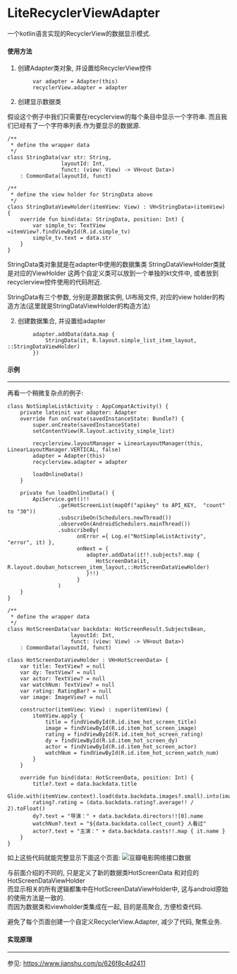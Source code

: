 # LiteRecyclerViewAdapter
一个kotlin语言实现的RecyclerView的数据显示模式.

#### 使用方法
1. 创建Adapter类对象, 并设置给RecyclerView控件
```
        var adapter = Adapter(this)
        recyclerView.adapter = adapter
```

2. 创建显示数据类

假设这个例子中我们只需要在recyclerview的每个条目中显示一个字符串. 
而且我们已经有了一个字符串列表.作为要显示的数据源.
```
/**
 * define the wrapper data
 */
class StringData(var str: String,
                 layoutId: Int,
                 funct: (view: View) -> VH<out Data>)
    : CommonData(layoutId, funct)

/**
 * define the view holder for StringData above
 */
class StringDataViewHolder(itemView: View) : VH<StringData>(itemView) {
    override fun bind(data: StringData, position: Int) {
        var simple_tv: TextView =itemView?.findViewById(R.id.simple_tv)
        simple_tv.text = data.str
    }
}
```
StringData类对象就是在adapter中使用的数据集类
StringDataViewHolder类就是对应的ViewHolder
这两个自定义类可以放到一个单独的kt文件中, 或者放到recyclerview控件使用的代码附近. 

StringData有三个参数, 分别是源数据实例, UI布局文件, 对应的view holder的构造方法(这里就是StringDataViewHolder的构造方法)


2. 创建数据集合, 并设置给adapter
```
        adapter.addData(data.map {
            StringData(it, R.layout.simple_list_item_layout, ::StringDataViewHolder)
        })
```

#### 示例
-------------------------------------
再看一个稍微复杂点的例子:
```
class NotSimpleListActivity : AppCompatActivity() {
    private lateinit var adapter: Adapter
    override fun onCreate(savedInstanceState: Bundle?) {
        super.onCreate(savedInstanceState)
        setContentView(R.layout.activity_simple_list)

        recyclerview.layoutManager = LinearLayoutManager(this, LinearLayoutManager.VERTICAL, false)
        adapter = Adapter(this)
        recyclerview.adapter = adapter

        loadOnlineData()
    }

    private fun loadOnlineData() {
        ApiService.get()!!
                .getHotScreenList(mapOf("apikey" to API_KEY,  "count" to "30"))
                .subscribeOn(Schedulers.newThread())
                .observeOn(AndroidSchedulers.mainThread())
                .subscribeBy(
                      onError ={ Log.e("NotSimpleListActivity", "error", it) },
                      onNext = {
                         adapter.addData(it!!.subjects?.map {
                            HotScreenData(it, R.layout.douban_hotscreen_item_layout,::HotScreenDataViewHolder)
                         }!!)
                      }
                )
    }
}

/**
 * define the wrapper data
 */
class HotScreenData(var backdata: HotScreenResult.SubjectsBean,
                    layoutId: Int,
                    funct: (view: View) -> VH<out Data>)
    : CommonData(layoutId, funct)

class HotScreenDataViewHolder : VH<HotScreenData> {
    var title: TextView? = null
    var dy: TextView? = null
    var actor: TextView? = null
    var watchNum: TextView? = null
    var rating: RatingBar? = null
    var image: ImageView? = null

    constructor(itemView: View) : super(itemView) {
        itemView.apply {
            title = findViewById(R.id.item_hot_screen_title)
            image = findViewById(R.id.item_hot_screen_image)
            rating = findViewById(R.id.item_hot_screen_rating)
            dy = findViewById(R.id.item_hot_screen_dy)
            actor = findViewById(R.id.item_hot_screen_actor)
            watchNum = findViewById(R.id.item_hot_screen_watch_num)
        }
    }

    override fun bind(data: HotScreenData, position: Int) {
        title?.text = data.backdata.title
        Glide.with(itemView.context).load(data.backdata.images?.small).into(image!!)
        rating?.rating = (data.backdata.rating?.average!! / 2).toFloat()
        dy?.text = "导演：" + data.backdata.directors!![0].name
        watchNum?.text = "${data.backdata.collect_count} 人看过"
        actor?.text = "主演：" + data.backdata.casts!!.map { it.name }
    }
}
```
如上这些代码就能完整显示下面这个页面:
![豆瓣电影网络接口数据](https://github.com/shaopx/LiteRecyclerViewAdapter/blob/master/device-2018-08-01-190102.png)

与前面介绍的不同的, 只是定义了新的数据类HotScreenData  和对应的 HotScreenDataViewHolder   
而显示相关的所有逻辑都集中在HotScreenDataViewHolder中, 这与android原始的使用方法是一致的.  
而因为数据类和viewholder类集成在一起, 目的是高聚合, 方便检查代码. 

避免了每个页面创建一个自定义RecyclerView.Adapter, 减少了代码, 聚焦业务. 

#### 实现原理
------------
参见: https://www.jianshu.com/p/626f8c4d2411



